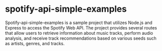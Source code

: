 # spotify-api-simple-examples
 Spotify-api-simple-examples is a sample project that utilizes Node.js and Express to access the Spotify Web API. The project provides several routes that allow users to retrieve information about music tracks, perform audio analysis, and receive track recommendations based on various seeds such as artists, genres, and tracks.
